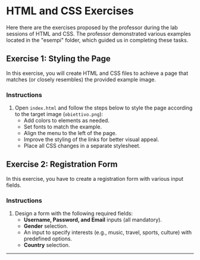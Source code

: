 # HTML and CSS Exercises

Here there are the exercises proposed by the professor during the lab sessions of HTML and CSS. The professor demonstrated various examples located in the "esempi" folder, which guided us in completing these tasks.

## Exercise 1: Styling the Page

In this exercise, you will create HTML and CSS files to achieve a page that matches (or closely resembles) the provided example image.

### Instructions

1. Open `index.html` and follow the steps below to style the page according to the target image (`obiettivo.png`):
   - Add colors to elements as needed.
   - Set fonts to match the example.
   - Align the menu to the left of the page.
   - Improve the styling of the links for better visual appeal.
   - Place all CSS changes in a separate stylesheet.

## Exercise 2: Registration Form

In this exercise, you have to create a registration form with various input fields.

### Instructions

1. Design a form with the following required fields:
   - **Username, Password, and Email** inputs (all mandatory).
   - **Gender** selection.
   - An input to specify interests (e.g., music, travel, sports, culture) with predefined options.
   - **Country** selection.

---

